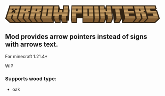 ![logo](resources/arrow_pointers_logo.png)

## Mod provides arrow pointers instead of signs with arrows text.
For minecraft 1.21.4+

WIP

### Supports wood type:
- oak
